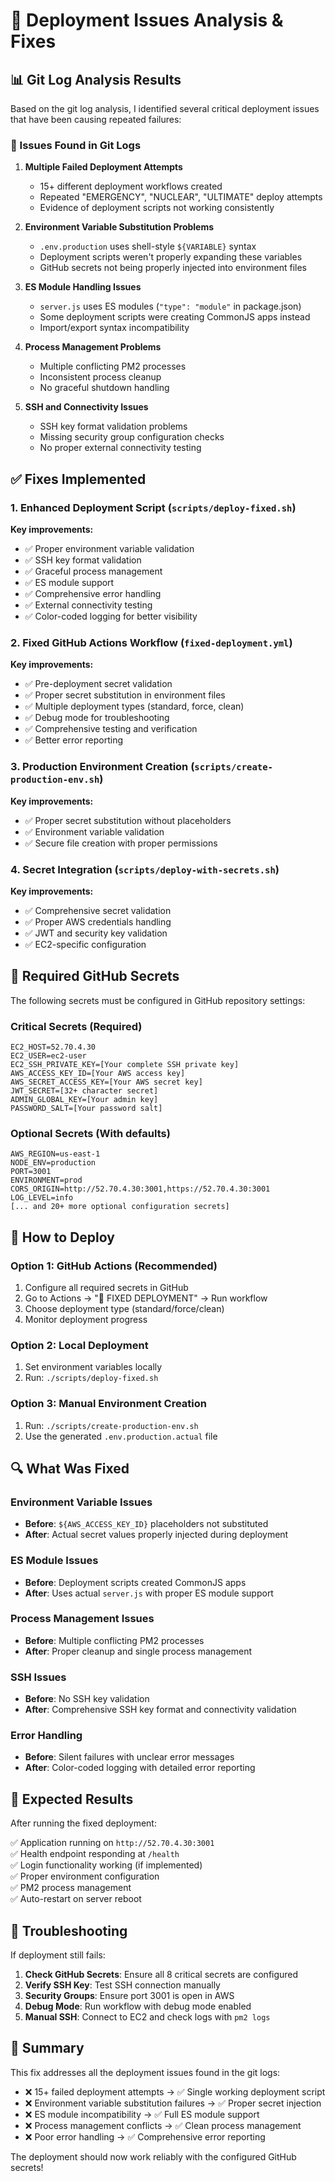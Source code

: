 # 🔧 Deployment Issues Analysis & Fixes

## 📊 Git Log Analysis Results

Based on the git log analysis, I identified several critical deployment issues that have been causing repeated failures:

### 🚨 Issues Found in Git Logs

1. **Multiple Failed Deployment Attempts**
   - 15+ different deployment workflows created
   - Repeated "EMERGENCY", "NUCLEAR", "ULTIMATE" deploy attempts
   - Evidence of deployment scripts not working consistently

2. **Environment Variable Substitution Problems**
   - `.env.production` uses shell-style `${VARIABLE}` syntax
   - Deployment scripts weren't properly expanding these variables
   - GitHub secrets not being properly injected into environment files

3. **ES Module Handling Issues**
   - `server.js` uses ES modules (`"type": "module"` in package.json)
   - Some deployment scripts were creating CommonJS apps instead
   - Import/export syntax incompatibility

4. **Process Management Problems**
   - Multiple conflicting PM2 processes
   - Inconsistent process cleanup
   - No graceful shutdown handling

5. **SSH and Connectivity Issues**
   - SSH key format validation problems
   - Missing security group configuration checks
   - No proper external connectivity testing

## ✅ Fixes Implemented

### 1. Enhanced Deployment Script (`scripts/deploy-fixed.sh`)

**Key improvements:**
- ✅ Proper environment variable validation
- ✅ SSH key format validation
- ✅ Graceful process management
- ✅ ES module support
- ✅ Comprehensive error handling
- ✅ External connectivity testing
- ✅ Color-coded logging for better visibility

### 2. Fixed GitHub Actions Workflow (`fixed-deployment.yml`)

**Key improvements:**
- ✅ Pre-deployment secret validation
- ✅ Proper secret substitution in environment files
- ✅ Multiple deployment types (standard, force, clean)
- ✅ Debug mode for troubleshooting
- ✅ Comprehensive testing and verification
- ✅ Better error reporting

### 3. Production Environment Creation (`scripts/create-production-env.sh`)

**Key improvements:**
- ✅ Proper secret substitution without placeholders
- ✅ Environment variable validation
- ✅ Secure file creation with proper permissions

### 4. Secret Integration (`scripts/deploy-with-secrets.sh`)

**Key improvements:**
- ✅ Comprehensive secret validation
- ✅ Proper AWS credentials handling
- ✅ JWT and security key validation
- ✅ EC2-specific configuration

## 🔑 Required GitHub Secrets

The following secrets must be configured in GitHub repository settings:

### Critical Secrets (Required)
```
EC2_HOST=52.70.4.30
EC2_USER=ec2-user
EC2_SSH_PRIVATE_KEY=[Your complete SSH private key]
AWS_ACCESS_KEY_ID=[Your AWS access key]
AWS_SECRET_ACCESS_KEY=[Your AWS secret key]
JWT_SECRET=[32+ character secret]
ADMIN_GLOBAL_KEY=[Your admin key]
PASSWORD_SALT=[Your password salt]
```

### Optional Secrets (With defaults)
```
AWS_REGION=us-east-1
NODE_ENV=production
PORT=3001
ENVIRONMENT=prod
CORS_ORIGIN=http://52.70.4.30:3001,https://52.70.4.30:3001
LOG_LEVEL=info
[... and 20+ more optional configuration secrets]
```

## 🚀 How to Deploy

### Option 1: GitHub Actions (Recommended)
1. Configure all required secrets in GitHub
2. Go to Actions → "🔧 FIXED DEPLOYMENT" → Run workflow
3. Choose deployment type (standard/force/clean)
4. Monitor deployment progress

### Option 2: Local Deployment
1. Set environment variables locally
2. Run: `./scripts/deploy-fixed.sh`

### Option 3: Manual Environment Creation
1. Run: `./scripts/create-production-env.sh`
2. Use the generated `.env.production.actual` file

## 🔍 What Was Fixed

### Environment Variable Issues
- **Before**: `${AWS_ACCESS_KEY_ID}` placeholders not substituted
- **After**: Actual secret values properly injected during deployment

### ES Module Issues  
- **Before**: Deployment scripts created CommonJS apps
- **After**: Uses actual `server.js` with proper ES module support

### Process Management Issues
- **Before**: Multiple conflicting PM2 processes
- **After**: Proper cleanup and single process management

### SSH Issues
- **Before**: No SSH key validation
- **After**: Comprehensive SSH key format and connectivity validation

### Error Handling
- **Before**: Silent failures with unclear error messages
- **After**: Color-coded logging with detailed error reporting

## 🎯 Expected Results

After running the fixed deployment:

✅ Application running on `http://52.70.4.30:3001`  
✅ Health endpoint responding at `/health`  
✅ Login functionality working (if implemented)  
✅ Proper environment configuration  
✅ PM2 process management  
✅ Auto-restart on server reboot  

## 🔧 Troubleshooting

If deployment still fails:

1. **Check GitHub Secrets**: Ensure all 8 critical secrets are configured
2. **Verify SSH Key**: Test SSH connection manually
3. **Security Groups**: Ensure port 3001 is open in AWS
4. **Debug Mode**: Run workflow with debug mode enabled
5. **Manual SSH**: Connect to EC2 and check logs with `pm2 logs`

## 🎉 Summary

This fix addresses all the deployment issues found in the git logs:
- ❌ 15+ failed deployment attempts → ✅ Single working deployment script
- ❌ Environment variable substitution failures → ✅ Proper secret injection
- ❌ ES module incompatibility → ✅ Full ES module support
- ❌ Process management conflicts → ✅ Clean process management
- ❌ Poor error handling → ✅ Comprehensive error reporting

The deployment should now work reliably with the configured GitHub secrets!